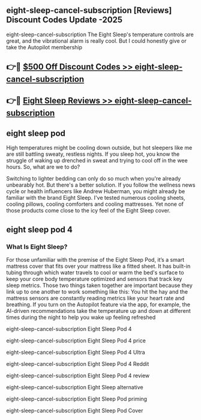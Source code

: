 ## eight-sleep-cancel-subscription [Reviews​] Discount Codes Update -2025

eight-sleep-cancel-subscription The Eight Sleep's temperature controls are great, and the vibrational alarm is really cool. But I could honestly give or take the Autopilot membership

## 👉🔴 [$500 Off Discount Codes >> eight-sleep-cancel-subscription](http://download.freeplayer.one?title=eight-sleep-cancel-subscription&ref=18-ES)

## 👉🔴 [Eight Sleep Reviews >> eight-sleep-cancel-subscription](http://download.freeplayer.one?title=eight-sleep-cancel-subscription&ref=18-ES)

## eight sleep pod

High temperatures might be cooling down outside, but hot sleepers like me are still battling sweaty, restless nights. If you sleep hot, you know the struggle of waking up drenched in sweat and trying to cool off in the wee hours. So, what are we to do?

Switching to lighter bedding can only do so much when you're already unbearably hot. But there's a better solution. If you follow the wellness news cycle or health influencers like Andrew Huberman, you might already be familiar with the brand Eight Sleep. I've tested numerous cooling sheets, cooling pillows, cooling comforters and cooling mattresses. Yet none of those products come close to the icy feel of the Eight Sleep cover.

## eight sleep pod 4

### What Is Eight Sleep?

For those unfamiliar with the premise of the Eight Sleep Pod, it’s a smart mattress cover that fits over your mattress like a fitted sheet. It has built-in tubing through which water travels to cool or warm the bed's surface to keep your core body temperature optimized and sensors that track key sleep metrics. Those two things taken together are important because they link up to one another to work something like this: You hit the hay and the mattress sensors are constantly reading metrics like your heart rate and breathing. If you turn on the Autopilot feature via the app, for example, the AI-driven recommendations take the temperature up and down at different times during the night to help you wake up feeling refreshed

eight-sleep-cancel-subscription Eight Sleep Pod 4

eight-sleep-cancel-subscription Eight Sleep Pod 4 price

eight-sleep-cancel-subscription Eight Sleep Pod 4 Ultra

eight-sleep-cancel-subscription Eight Sleep Pod 4 Reddit

eight-sleep-cancel-subscription Eight Sleep Pod 4 review

eight-sleep-cancel-subscription Eight Sleep alternative

eight-sleep-cancel-subscription Eight Sleep Pod priming

eight-sleep-cancel-subscription Eight Sleep Pod Cover